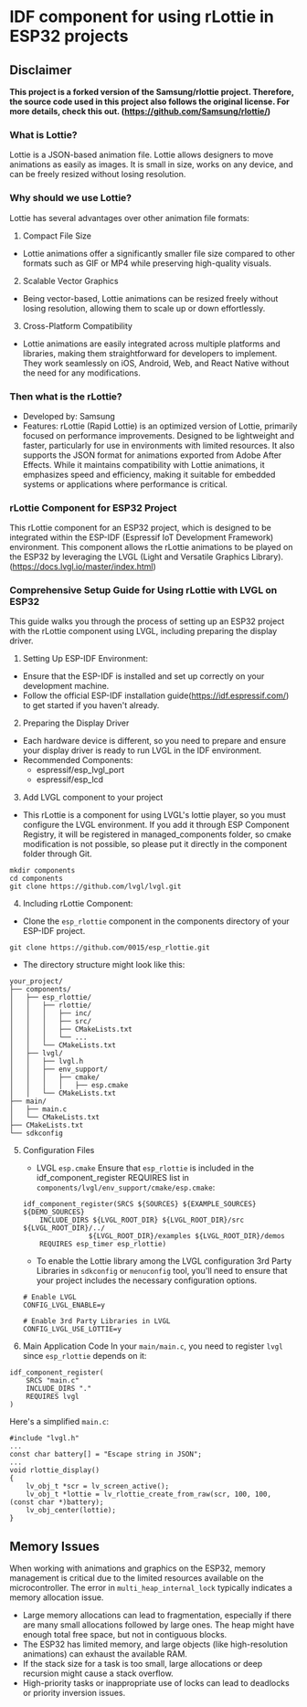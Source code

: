 # IDF component for using rLottie in ESP32 projects

## Disclaimer
**This project is a forked version of the Samsung/rlottie project. Therefore, the source code used in this project also follows the original license. For more details, check this out. (https://github.com/Samsung/rlottie/)**

### What is Lottie?
Lottie is a JSON-based animation file. Lottie allows designers to move animations as easily as images. It is small in size, works on any device, and can be freely resized without losing resolution.

### Why should we use Lottie?
Lottie has several advantages over other animation file formats:

1. Compact File Size
 * Lottie animations offer a significantly smaller file size compared to other formats such as GIF or MP4 while preserving high-quality visuals.
2. Scalable Vector Graphics
* Being vector-based, Lottie animations can be resized freely without losing resolution, allowing them to scale up or down effortlessly.
3. Cross-Platform Compatibility
* Lottie animations are easily integrated across multiple platforms and libraries, making them straightforward for developers to implement. They work seamlessly on iOS, Android, Web, and React Native without the need for any modifications.

### Then what is the rLottie? 

* Developed by: Samsung
* Features: rLottie (Rapid Lottie) is an optimized version of Lottie, primarily focused on performance improvements.
Designed to be lightweight and faster, particularly for use in environments with limited resources.
It also supports the JSON format for animations exported from Adobe After Effects.
While it maintains compatibility with Lottie animations, it emphasizes speed and efficiency, making it suitable for embedded systems or applications where performance is critical.

### rLottie Component for ESP32 Project
This rLottie component for an ESP32 project, which is designed to be integrated within the ESP-IDF (Espressif IoT Development Framework) environment. This component allows the rLottie animations to be played on the ESP32 by leveraging the LVGL (Light and Versatile Graphics Library).(https://docs.lvgl.io/master/index.html)

### Comprehensive Setup Guide for Using rLottie with LVGL on ESP32
This guide walks you through the process of setting up an ESP32 project with the rLottie component using LVGL, including preparing the display driver.

1. Setting Up ESP-IDF Environment:
* Ensure that the ESP-IDF is installed and set up correctly on your development machine.
* Follow the official ESP-IDF installation guide(https://idf.espressif.com/) to get started if you haven't already.

2. Preparing the Display Driver
* Each hardware device is different, so you need to prepare and ensure your display driver is ready to run LVGL in the IDF environment.
* Recommended Components:
  - espressif/esp_lvgl_port 
  - espressif/esp_lcd

3. Add LVGL component to your project
* This rLottie is a component for using LVGL's lottie player, so you must configure the LVGL environment.
If you add it through ESP Component Registry, it will be registered in managed_components folder, so cmake modification is not possible, so please put it directly in the component folder through Git. 
```
mkdir components
cd components
git clone https://github.com/lvgl/lvgl.git
```

4. Including rLottie Component:
* Clone the `esp_rlottie` component in the components directory of your ESP-IDF project. 
```
git clone https://github.com/0015/esp_rlottie.git
```
* The directory structure might look like this:
```
your_project/
├── components/
│   ├── esp_rlottie/
│   │   ├── rlottie/
│   │   │   ├── inc/
│   │   │   ├── src/
│   │   │   ├── CMakeLists.txt
│   │   │   └── ...
│   │   └── CMakeLists.txt
│   ├── lvgl/
│   │   ├── lvgl.h
│   │   ├── env_support/
│   │   │   ├── cmake/
│   │   │   │   ├── esp.cmake
│   │   └── CMakeLists.txt
├── main/
│   ├── main.c
│   └── CMakeLists.txt
├── CMakeLists.txt
└── sdkconfig
```

5. Configuration Files
   * LVGL `esp.cmake`
    Ensure that `esp_rlottie` is included in the idf_component_register REQUIRES list in `components/lvgl/env_support/cmake/esp.cmake`:
    ```
    idf_component_register(SRCS ${SOURCES} ${EXAMPLE_SOURCES} ${DEMO_SOURCES}
        INCLUDE_DIRS ${LVGL_ROOT_DIR} ${LVGL_ROOT_DIR}/src ${LVGL_ROOT_DIR}/../
                    ${LVGL_ROOT_DIR}/examples ${LVGL_ROOT_DIR}/demos
        REQUIRES esp_timer esp_rlottie)
    ```

   * To enable the Lottie library among the LVGL configuration 3rd Party Libraries in `sdkconfig` or `menuconfig` tool, you'll need to ensure that your project includes the necessary configuration options.
   ```
   # Enable LVGL
   CONFIG_LVGL_ENABLE=y

   # Enable 3rd Party Libraries in LVGL
   CONFIG_LVGL_USE_LOTTIE=y
   ```

6. Main Application Code
In your `main/main.c`, you need to register `lvgl` since `esp_rlottie` depends on it:
```
idf_component_register(
    SRCS "main.c"
    INCLUDE_DIRS "."
    REQUIRES lvgl
)
```

Here's a simplified `main.c`:

```
#include "lvgl.h"
...
const char battery[] = "Escape string in JSON";
...
void rlottie_display()
{
    lv_obj_t *scr = lv_screen_active();
    lv_obj_t *lottie = lv_rlottie_create_from_raw(scr, 100, 100, (const char *)battery);
    lv_obj_center(lottie);
}
```

## Memory Issues
When working with animations and graphics on the ESP32, memory management is critical due to the limited resources available on the microcontroller. The error in `multi_heap_internal_lock` typically indicates a memory allocation issue.
* Large memory allocations can lead to fragmentation, especially if there are many small allocations followed by large ones. The heap might have enough total free space, but not in contiguous blocks.
* The ESP32 has limited memory, and large objects (like high-resolution animations) can exhaust the available RAM.
* If the stack size for a task is too small, large allocations or deep recursion might cause a stack overflow.
* High-priority tasks or inappropriate use of locks can lead to deadlocks or priority inversion issues.

